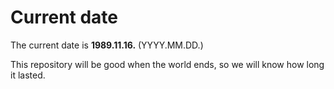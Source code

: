 # Current date

The current date is **1989.11.16.** (YYYY.MM.DD.)

This repository will be good when the world ends, so we will know how long it lasted.